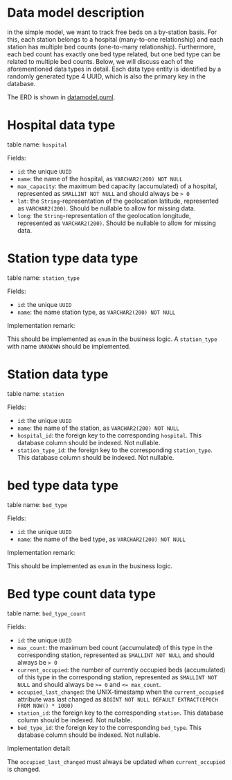 # Data model description
in the simple model, we want to track free beds on a by-station basis. For this, each station belongs to a hospital 
(many-to-one relationship) and each station has multiple bed counts (one-to-many relationship). Furthermore, each bed 
count has exactly one bed type related, but one bed type can be related to multiple bed counts. Below, we will discuss
each of the aforementioned data types in detail. Each data type entity is identified by a randomly generated type 4 
UUID, which is also the primary key in the database.

The ERD is shown in [datamodel.puml][datamodel].

# Hospital data type
table name: `hospital`

Fields:

- `id`: the unique `UUID`
- `name`: the name of the hospital, as `VARCHAR2(200) NOT NULL`
- `max_capacity`: the maximum bed capacity (accumulated) of a hospital, represented as `SMALLINT NOT NULL` and should 
    always be `> 0`
- `lat`: the `String`-representation of the geolocation latitude, represented as `VARCHAR2(200)`. Should be nullable to 
    allow for missing data.
- `long`: the `String`-representation of the geolocation longitude, represented as `VARCHAR2(200)`. Should be nullable
        to allow for missing data.

# Station type data type
table name: `station_type`

Fields:

- `id`: the unique `UUID`
- `name`: the name station type, as `VARCHAR2(200) NOT NULL`

Implementation remark:

This should be implemented as `enum` in the business logic. A `station_type` with name `UNKNOWN` should be implemented.

# Station data type
table name: `station`

Fields:

- `id`: the unique `UUID`
- `name`: the name of the station, as `VARCHAR2(200) NOT NULL`
- `hospital_id`: the foreign key to the corresponding `hospital`. This database column should be indexed. Not nullable.
- `station_type_id`: the foreign key to the corresponding `station_type`. This database column should be indexed. Not 
    nullable.

# bed type data type
table name: `bed_type`

Fields:

- `id`: the unique `UUID`
- `name`: the name of the bed type, as `VARCHAR2(200) NOT NULL`

Implementation remark:

This should be implemented as `enum` in the business logic.

# Bed type count data type
table name: `bed_type_count`

Fields:

- `id`: the unique `UUID`
- `max_count`: the maximum bed count (accumulated) of this type in the corresponding station, represented as 
    `SMALLINT NOT NULL` and should always be `> 0`
- `current_occupied`: the number of currently occupied beds (accumulated) of this type in the corresponding station, 
    represented as `SMALLINT NOT NULL` and should always be `>= 0` and `<= max_count`.
- `occupied_last_changed`: the UNIX-timestamp when the `current_occupied` attribute was last changed as 
    `BIGINT NOT NULL DEFAULT EXTRACT(EPOCH FROM NOW() * 1000)`
- `station_id`: the foreign key to the corresponding `station`. This database column should be indexed. Not nullable.
- `bed_type_id`: the foreign key to the corresponding `bed_type`. This database column should be indexed. Not nullable.

Implementation detail:

The `occupied_last_changed` must always be updated when `current_occupied` is changed.

[datamodel]: datamodel.puml